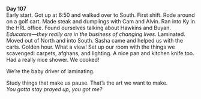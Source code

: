 **Day 107**  
Early start. Got up at 6:50 and walked over to South. First shift. Rode around on a golf cart. Made steak and dumplings with Cam and Alvin. Ran into Ky in the HRL office. Found ourselves talking about Hawkins and Buyan. *Educators*—*they really are in the business of changing lives.* Laminated. Moved out of North and into South. Sasha came and helped us with the carts. Golden hour. What a view\! Set up our room with the things we scavenged: carpets, afghans, and lighting. A nice pan and kitchen knife too. Had a really nice shower. We cooked\! 

We’re the baby driver of laminating.

Study things that make us pause. That’s the art we want to make.   
*You gotta stay prayed up, you got me?*